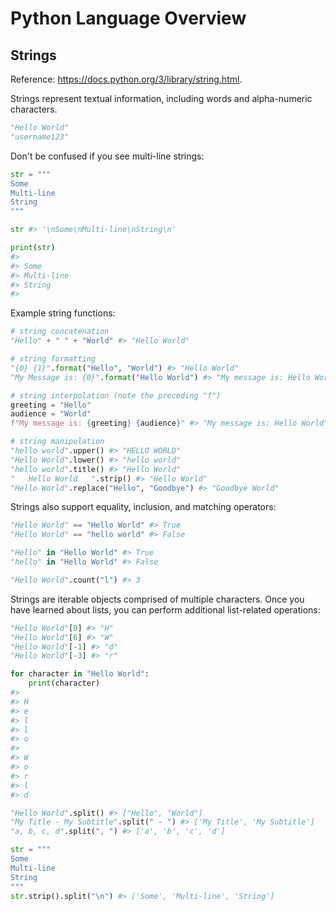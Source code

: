 # Python Language Overview

## Strings

Reference: https://docs.python.org/3/library/string.html.

Strings represent textual information, including words and alpha-numeric characters.

```python
"Hello World"
"username123"
```

Don't be confused if you see multi-line strings:

```python
str = """
Some
Multi-line
String
"""

str #> '\nSome\nMulti-line\nString\n'

print(str)
#>
#> Some
#> Multi-line
#> String
#>
```

Example string functions:

```python
# string concatenation
"Hello" + " " + "World" #> "Hello World"

# string formatting
"{0} {1}".format("Hello", "World") #> "Hello World"
"My Message is: {0}".format("Hello World") #> "My message is: Hello World"

# string interpolation (note the preceding "f")
greeting = "Hello"
audience = "World"
f"My message is: {greeting} {audience}" #> "My message is: Hello World"

# string manipulation
"hello world".upper() #> "HELLO WORLD"
"Hello World".lower() #> "hello world"
"hello world".title() #> "Hello World"
"   Hello World   ".strip() #> "Hello World"
"Hello World".replace("Hello", "Goodbye") #> "Goodbye World"
```

Strings also support equality, inclusion, and matching operators:

```python
"Hello World" == "Hello World" #> True
"Hello World" == "hello world" #> False

"Hello" in "Hello World" #> True
"hello" in "Hello World" #> False

"Hello World".count("l") #> 3
```

Strings are iterable objects comprised of multiple characters. Once you have learned about lists, you can perform additional list-related operations:

```python
"Hello World"[0] #> "H"
"Hello World"[6] #> "W"
"Hello World"[-1] #> "d"
"Hello World"[-3] #> "r"

for character in "Hello World":
    print(character)
#>
#> H
#> e
#> l
#> l
#> o
#>  
#> W
#> o
#> r
#> l
#> d

"Hello World".split() #> ["Hello", "World"]
"My Title - My Subtitle".split(" - ") #> ['My Title', 'My Subtitle']
"a, b, c, d".split(", ") #> ['a', 'b', 'c', 'd']

str = """
Some
Multi-line
String
"""
str.strip().split("\n") #> ['Some', 'Multi-line', 'String']
```
